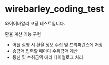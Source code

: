 # wirebarley_coding_test
와이어바알리 코딩 테스트입니다.

환율 계산 기능 구현
- 어플 실행 시 환율 정보 수집 및 프리퍼런스에 저장
- 송금액 입력할 때마다 수취금액 계산
- 통신 및 수취금액 에러 다이얼로그 처리
